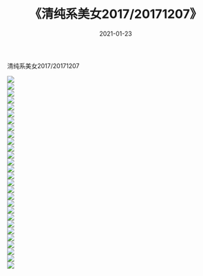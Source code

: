 ﻿---
layout: post
title:  《清纯系美女2017/20171207》
date:   2021-01-23
img: http://pic.660000.xyz/1:/清纯系美女/2017/20171207/000.jpg
categories: [美女, 清纯, 唯美]
---

清纯系美女2017/20171207

 ![](http://pic.660000.xyz/1:/清纯系美女/2017/20171207/001.jpg) <br>![](http://pic.660000.xyz/1:/清纯系美女/2017/20171207/002.jpg) <br>![](http://pic.660000.xyz/1:/清纯系美女/2017/20171207/003.jpg) <br>![](http://pic.660000.xyz/1:/清纯系美女/2017/20171207/004.jpg) <br>![](http://pic.660000.xyz/1:/清纯系美女/2017/20171207/005.jpg) <br>![](http://pic.660000.xyz/1:/清纯系美女/2017/20171207/006.jpg) <br>![](http://pic.660000.xyz/1:/清纯系美女/2017/20171207/007.jpg) <br>![](http://pic.660000.xyz/1:/清纯系美女/2017/20171207/008.jpg) <br>![](http://pic.660000.xyz/1:/清纯系美女/2017/20171207/009.jpg) <br>![](http://pic.660000.xyz/1:/清纯系美女/2017/20171207/010.jpg) <br>![](http://pic.660000.xyz/1:/清纯系美女/2017/20171207/011.jpg) <br>![](http://pic.660000.xyz/1:/清纯系美女/2017/20171207/012.jpg) <br>![](http://pic.660000.xyz/1:/清纯系美女/2017/20171207/013.jpg) <br>![](http://pic.660000.xyz/1:/清纯系美女/2017/20171207/014.jpg) <br>![](http://pic.660000.xyz/1:/清纯系美女/2017/20171207/015.jpg) <br>![](http://pic.660000.xyz/1:/清纯系美女/2017/20171207/016.jpg) <br>![](http://pic.660000.xyz/1:/清纯系美女/2017/20171207/017.jpg) <br>![](http://pic.660000.xyz/1:/清纯系美女/2017/20171207/018.jpg) <br>![](http://pic.660000.xyz/1:/清纯系美女/2017/20171207/019.jpg) <br>![](http://pic.660000.xyz/1:/清纯系美女/2017/20171207/020.jpg) <br>![](http://pic.660000.xyz/1:/清纯系美女/2017/20171207/021.jpg) <br>![](http://pic.660000.xyz/1:/清纯系美女/2017/20171207/022.jpg) <br>![](http://pic.660000.xyz/1:/清纯系美女/2017/20171207/023.jpg) <br>![](http://pic.660000.xyz/1:/清纯系美女/2017/20171207/024.jpg) <br>![](http://pic.660000.xyz/1:/清纯系美女/2017/20171207/025.jpg) <br>![](http://pic.660000.xyz/1:/清纯系美女/2017/20171207/026.jpg) <br>![](http://pic.660000.xyz/1:/清纯系美女/2017/20171207/027.jpg) <br>![](http://pic.660000.xyz/1:/清纯系美女/2017/20171207/028.jpg) <br>